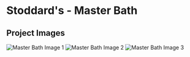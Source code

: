 # Stoddard's - Master Bath

## Project Images

![Master Bath Image 1](https://storage.googleapis.com/msgsndr/zTjqcEq3Ndj90wvhfc47/media/676881200bcca032117f8282.jpeg)
![Master Bath Image 2](https://storage.googleapis.com/msgsndr/zTjqcEq3Ndj90wvhfc47/media/676881204693511fee5480bd.jpeg)
![Master Bath Image 3](https://storage.googleapis.com/msgsndr/zTjqcEq3Ndj90wvhfc47/media/676881202fc1958cc54ae6a0.jpeg)
